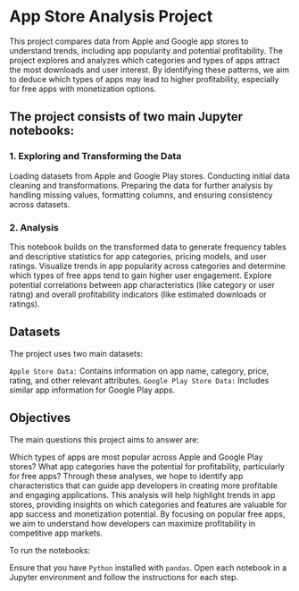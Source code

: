 # App Store Analysis Project

This project compares data from Apple and Google app stores to understand trends, including app popularity and potential profitability. 
The project explores and analyzes which categories and types of apps attract the most downloads and user interest. 
By identifying these patterns, we aim to deduce which types of apps may lead to higher profitability, especially for free apps with monetization options.

## The project consists of two main Jupyter notebooks:

### 1. Exploring and Transforming the Data

Loading datasets from Apple and Google Play stores.
Conducting initial data cleaning and transformations.
Preparing the data for further analysis by handling missing values, formatting columns, and ensuring consistency across datasets.

### 2. Analysis

This notebook builds on the transformed data to generate frequency tables and descriptive statistics for app categories, pricing models, and user ratings.
Visualize trends in app popularity across categories and determine which types of free apps tend to gain higher user engagement.
Explore potential correlations between app characteristics (like category or user rating) and overall profitability indicators (like estimated downloads or ratings).

## Datasets
The project uses two main datasets:

`Apple Store Data:` Contains information on app name, category, price, rating, and other relevant attributes.
`Google Play Store Data:` Includes similar app information for Google Play apps.

## Objectives

The main questions this project aims to answer are:

Which types of apps are most popular across Apple and Google Play stores?
What app categories have the potential for profitability, particularly for free apps?
Through these analyses, we hope to identify app characteristics that can guide app developers in creating more profitable and engaging applications.
This analysis will help highlight trends in app stores, providing insights on which categories and features are valuable for app success and monetization potential. 
By focusing on popular free apps, we aim to understand how developers can maximize profitability in competitive app markets.

To run the notebooks:

Ensure that you have `Python` installed with `pandas`.
Open each notebook in a Jupyter environment and follow the instructions for each step.

